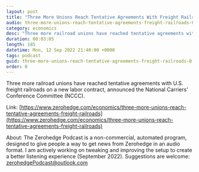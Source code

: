```yaml
---
layout: post
title: "Three More Unions Reach Tentative Agreements With Freight Railroads"
audio: three-more-unions-reach-tentative-agreements-freight-railroads-0
category: economics
desc: "Three more railroad unions have reached tentative agreements with U.S. freight railroads on a new labor contract, announced the National Carriers' Conference Committee (NCCC)."
duration: 00:03:05
length: 185
datetime: Mon, 12 Sep 2022 21:40:00 +0000
tags: podcast
guid: three-more-unions-reach-tentative-agreements-freight-railroads-0
order: 0
---
```

Three more railroad unions have reached tentative agreements with U.S. freight railroads on a new labor contract, announced the National Carriers' Conference Committee (NCCC).

Link: [https://www.zerohedge.com/economics/three-more-unions-reach-tentative-agreements-freight-railroads](https://www.zerohedge.com/economics/three-more-unions-reach-tentative-agreements-freight-railroads)

About: The Zerohedge Podcast is a non-commercial, automated program, designed to give people a way to get news from Zerohedge in an audio format.  I am actively working on tweaking and improving the setup to create a better listening experience (September 2022).  Suggestions are welcome: [zerohedgePodcast@outlook.com](mailto:zerohedgePodcast@outlook.com)